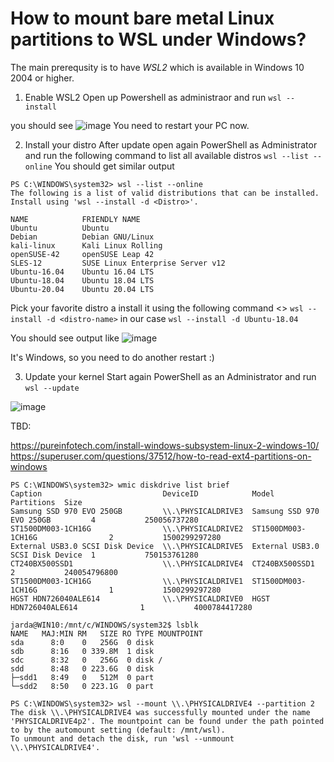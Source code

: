# How to mount bare metal Linux partitions to WSL under Windows?

The main prerequsity is to have *WSL2* which is available in Windows 10 2004 or higher.

1. Enable WSL2
Open up Powershell as administraor and run
`wsl --install`

you should see 
![image](https://user-images.githubusercontent.com/614444/136594287-9a4d3377-86ce-43c6-b54e-3178f9496726.png)
You need to restart your PC now.

2. Install your distro
After update open again PowerShell as Administrator and run the following command to list all available distros
`wsl --list --online`
You should get similar output
```
PS C:\WINDOWS\system32> wsl --list --online
The following is a list of valid distributions that can be installed.
Install using 'wsl --install -d <Distro>'.

NAME            FRIENDLY NAME
Ubuntu          Ubuntu
Debian          Debian GNU/Linux
kali-linux      Kali Linux Rolling
openSUSE-42     openSUSE Leap 42
SLES-12         SUSE Linux Enterprise Server v12
Ubuntu-16.04    Ubuntu 16.04 LTS
Ubuntu-18.04    Ubuntu 18.04 LTS
Ubuntu-20.04    Ubuntu 20.04 LTS
```

Pick your favorite distro a install it using the following command <>
`wsl --install -d <distro-name>`
in our case
`wsl --install -d Ubuntu-18.04`

You should see output like
![image](https://user-images.githubusercontent.com/614444/136595019-754eb302-60ec-4bae-9f34-abaaaebaa950.png)

It's Windows, so you need to do another restart :)

3. Update your kernel
Start again PowerShell as an Administrator and run 
`wsl --update` 

![image](https://user-images.githubusercontent.com/614444/136595316-598402f3-e413-4209-b20a-debef266be4e.png)

TBD:

https://pureinfotech.com/install-windows-subsystem-linux-2-windows-10/
https://superuser.com/questions/37512/how-to-read-ext4-partitions-on-windows

```
PS C:\WINDOWS\system32> wmic diskdrive list brief
Caption                           DeviceID            Model                             Partitions  Size
Samsung SSD 970 EVO 250GB         \\.\PHYSICALDRIVE3  Samsung SSD 970 EVO 250GB         4           250056737280
ST1500DM003-1CH16G                \\.\PHYSICALDRIVE2  ST1500DM003-1CH16G                2           1500299297280
External USB3.0 SCSI Disk Device  \\.\PHYSICALDRIVE5  External USB3.0 SCSI Disk Device  1           750153761280
CT240BX500SSD1                    \\.\PHYSICALDRIVE4  CT240BX500SSD1                    2           240054796800
ST1500DM003-1CH16G                \\.\PHYSICALDRIVE1  ST1500DM003-1CH16G                1           1500299297280
HGST HDN726040ALE614              \\.\PHYSICALDRIVE0  HGST HDN726040ALE614              1           4000784417280
```

```
jarda@WIN10:/mnt/c/WINDOWS/system32$ lsblk
NAME   MAJ:MIN RM   SIZE RO TYPE MOUNTPOINT
sda      8:0    0   256G  0 disk
sdb      8:16   0 339.8M  1 disk
sdc      8:32   0   256G  0 disk /
sdd      8:48   0 223.6G  0 disk
├─sdd1   8:49   0   512M  0 part
└─sdd2   8:50   0 223.1G  0 part
```

```
PS C:\WINDOWS\system32> wsl --mount \\.\PHYSICALDRIVE4 --partition 2
The disk \\.\PHYSICALDRIVE4 was successfully mounted under the name 'PHYSICALDRIVE4p2'. The mountpoint can be found under the path pointed to by the automount setting (default: /mnt/wsl).
To unmount and detach the disk, run 'wsl --unmount \\.\PHYSICALDRIVE4'.
```


